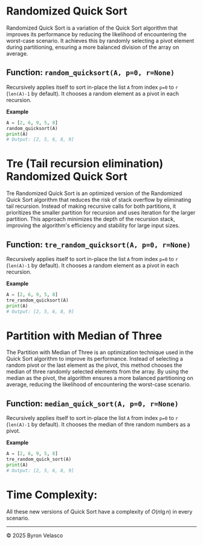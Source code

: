 # **Randomized Quick Sort**

Randomized Quick Sort is a variation of the Quick Sort algorithm that improves its performance by reducing the likelihood of encountering the worst-case scenario. It achieves this by randomly selecting a pivot element during partitioning, ensuring a more balanced division of the array on average.

## Function: `random_quicksort(A, p=0, r=None)`

Recursively applies itself to sort in-place the list `A` from index `p=0` to `r` (`len(A)-1` by default). It chooses a random element as a pivot in each recursion.

**Example**

```python
A = [2, 6, 9, 5, 8]
random_quicksort(A)
print(A)
# Output: [2, 5, 6, 8, 9]
```

# **Tre (Tail recursion elimination) Randomized Quick Sort**

Tre Randomized Quick Sort is an optimized version of the Randomized Quick Sort algorithm that reduces the risk of stack overflow by eliminating tail recursion. Instead of making recursive calls for both partitions, it prioritizes the smaller partition for recursion and uses iteration for the larger partition. This approach minimizes the depth of the recursion stack, improving the algorithm's efficiency and stability for large input sizes.

## Function: `tre_random_quicksort(A, p=0, r=None)`

Recursively applies itself to sort in-place the list `A` from index `p=0` to `r` (`len(A)-1` by default). It chooses a random element as a pivot in each recursion.

**Example**

```python
A = [2, 6, 9, 5, 8]
tre_random_quicksort(A)
print(A)
# Output: [2, 5, 6, 8, 9]
```

# **Partition with Median of Three**

The Partition with Median of Three is an optimization technique used in the Quick Sort algorithm to improve its performance. Instead of selecting a random pivot or the last element as the pivot, this method chooses the median of three randomly selected elements from the array. By using the median as the pivot, the algorithm ensures a more balanced partitioning on average, reducing the likelihood of encountering the worst-case scenario.

## Function: `median_quick_sort(A, p=0, r=None)`

Recursively applies itself to sort in-place the list `A` from index `p=0` to `r` (`len(A)-1` by default). It chooses the median of thre random numbers as a pivot.

**Example**

```python
A = [2, 6, 9, 5, 8]
tre_random_quick_sort(A)
print(A)
# Output: [2, 5, 6, 8, 9]
```

# **Time Complexity:**

All these new versions of Quick Sort have a complexity of $O\left(n\lg n\right)$ in every scenario.

---

© 2025 Byron Velasco
